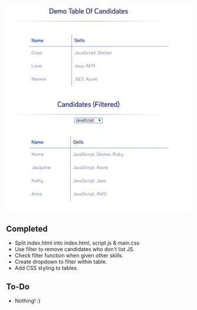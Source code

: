 ![Completed task screenshot](images/AND_task_final.png)

## Completed
- Split index.html into index.html, script.js & main.css
- Use filter to remove candidates who don't list JS.
- Check filter function when given other skills.
- Create dropdown to filter within table.
- Add CSS styling to tables.

## To-Do
- Nothing! :)

